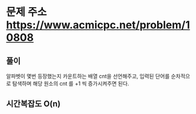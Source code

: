 # 문제 주소 https://www.acmicpc.net/problem/10808

## 풀이

알파벳이 몇번 등장했는지 카운트하는 배열 cnt을 선언해주고, 입력된 단어를 순차적으로 탐색하며 해당 원소의 cnt 를 +1 씩 증가시켜주면 된다.

## 시간복잡도 O(n)
